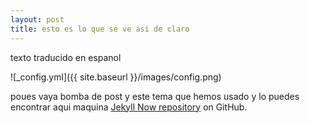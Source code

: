 ```yaml
---
layout: post
title: esto es lo que se ve asi de claro
---
```


texto traducido en espanol

![_config.yml]({{ site.baseurl }}/images/config.png)

poues vaya bomba de post y este tema que hemos usado y lo puedes encontrar aqui maquina [Jekyll Now repository](https://github.com/barryclark/jekyll-now) on GitHub.